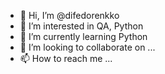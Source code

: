 - 👋 Hi, I’m @difedorenkko
- 👀 I’m interested in QA, Python 
- 🌱 I’m currently learning Python 
- 💞️ I’m looking to collaborate on ...
- 📫 How to reach me ...

<!---
difedorenkko/difedorenkko is a ✨ special ✨ repository because its `README.md` (this file) appears on your GitHub profile.
You can click the Preview link to take a look at your changes.
--->

